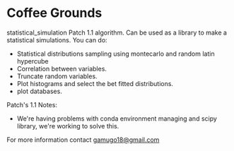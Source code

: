 # Coffee Grounds
statistical_simulation Patch 1.1 algorithm. Can be used as a library to make a statistical simulations. You can do:

- Statistical distributions sampling using montecarlo and random latin hypercube
- Correlation between variables.
- Truncate random variables.
- Plot histograms and select the bet fitted distributions.
- plot databases.

Patch's 1.1 Notes:
- We're having problems with conda environment managing and scipy library, we're working to solve this.

For more information contact gamugo18@gmail.com
